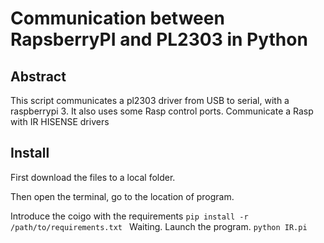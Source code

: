 # Communication between RapsberryPI and PL2303 in Python
## Abstract
This script communicates a pl2303 driver from USB to serial, with a raspberrypi 3. It also uses some Rasp control ports.  Communicate a Rasp with IR HISENSE drivers

## Install
First download the files to a local folder.

Then open the terminal, go to the location of program.

Introduce the coigo with the requirements
`pip install -r /path/to/requirements.txt `
Waiting. 
Launch the program.
`python IR.pi `
